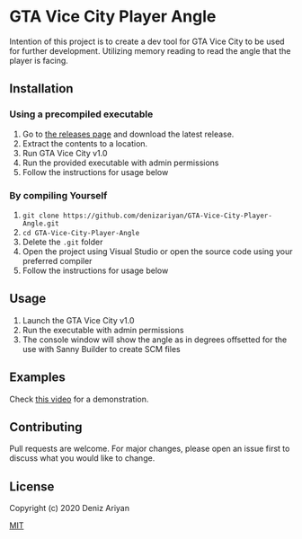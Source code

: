 # GTA Vice City Player Angle

Intention of this project is to create a dev tool for GTA Vice City to be used for further development. Utilizing memory reading to read the angle that the player is facing.

## Installation

### Using a precompiled executable

1. Go to [the releases page](https://github.com/denizariyan/GTA-Vice-City-Player-Angle/releases) and download the latest release.
1. Extract the contents to a location.
1. Run GTA Vice City v1.0
1. Run the provided executable with admin permissions
1. Follow the instructions for usage below

### By compiling Yourself

1. `git clone https://github.com/denizariyan/GTA-Vice-City-Player-Angle.git`
1. `cd GTA-Vice-City-Player-Angle`
1. Delete the `.git` folder
1. Open the project using Visual Studio or open the source code using your preferred compiler
1. Follow the instructions for usage below


## Usage

1. Launch the GTA Vice City v1.0 
1. Run the executable with admin permissions
1. The console window will show the angle as in degrees offsetted for the use with Sanny Builder to create SCM files

## Examples
Check [this video](https://youtu.be/mHjWtWExymI) for a demonstration.


## Contributing
Pull requests are welcome. For major changes, please open an issue first to discuss what you would like to change.

## License
Copyright (c) 2020 Deniz Ariyan

[MIT](https://choosealicense.com/licenses/mit/)
